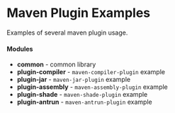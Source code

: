 # Maven Plugin Examples

Examples of several maven plugin usage.

#### Modules
- **common** - common library
- **plugin-compiler** - `maven-compiler-plugin` example
- **plugin-jar** - `maven-jar-plugin` example
- **plugin-assembly** - `maven-assembly-plugin` example
- **plugin-shade** - `maven-shade-plugin` example
- **plugin-antrun** - `maven-antrun-plugin` example
